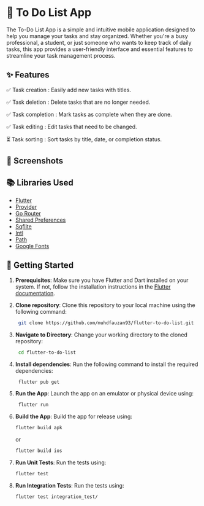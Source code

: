 # 📝 To Do List App

The To-Do List App is a simple and intuitive mobile application designed 
to help you manage your tasks and stay organized. Whether you're a busy professional, 
a student, or just someone who wants to keep track of daily tasks, this app provides a 
user-friendly interface and essential features to streamline your task management process.

## ✨ Features
✅ Task creation : Easily add new tasks with titles.

✅ Task deletion : Delete tasks that are no longer needed.

✅ Task completion : Mark tasks as complete when they are done.

✅ Task editing : Edit tasks that need to be changed.

⏳ Task sorting : Sort tasks by title, date, or completion status.

## 📱 Screenshots


## 📚 Libraries Used

- [Flutter](https://flutter.dev/)
- [Provider](https://pub.dev/packages/provider)
- [Go Router](https://pub.dev/packages/go_router)
- [Shared Preferences](https://pub.dev/packages/shared_preferences)
- [Sqflite](https://pub.dev/packages/sqflite)
- [Intl](https://pub.dev/packages/intl)
- [Path](https://pub.dev/packages/path)
- [Google Fonts](https://pub.dev/packages/google_fonts)

## 🚀 Getting Started

1. **Prerequisites**: Make sure you have Flutter and Dart installed on your system. If not, follow the installation instructions in the [Flutter documentation](https://docs.flutter.dev/get-started/install).
2. **Clone repository**: Clone this repository to your local machine using the following command:
   ```bash
    git clone https://github.com/muhdfauzan93/flutter-to-do-list.git
    ```
3. **Navigate to Directory**: Change your working directory to the cloned repository:
   ```bash
    cd flutter-to-do-list
    ```
4. **Install dependencies**: Run the following command to install the required dependencies:
   ```bash
    flutter pub get
    ```
5. **Run the App**: Launch the app on an emulator or physical device using:
   ```bash
    flutter run
    ```
6. **Build the App**: Build the app for release using:
    ```bash
    flutter build apk
    ```
    or

    ```bash
    flutter build ios
    ```
7. **Run Unit Tests**: Run the tests using:
    ```bash
    flutter test
    ```
8. **Run Integration Tests**: Run the tests using:
    ```bash
    flutter test integration_test/
    ```